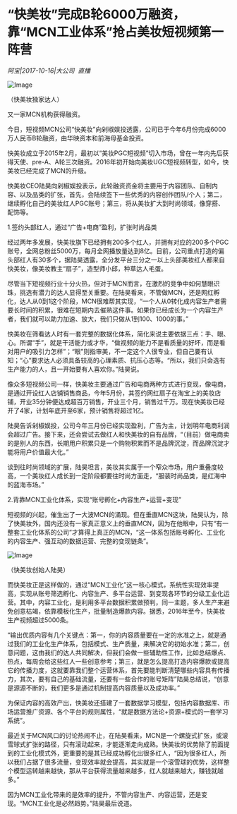 # “快美妆”完成B轮6000万融资，靠“MCN工业体系”抢占美妆短视频第一阵营

*阿宝|2017-10-16|大公司 
                                                直播*

![Image](http://si1.go2yd.com/get-image/0IZdUVMMq1Y)

（快美妆独家达人）

又一家MCN机构获得融资。

今日，短视频MCN公司“快美妆”向剁椒娱投透露，公司已于今年6月份完成6000万人民币B轮融资，由华映资本和前海母基金投资。

快美妆成立于2015年2月，最初以“美妆PGC短视频”切入市场，曾在一年内先后获得天使、pre-A、A轮三次融资。2016年初开始向美妆UGC短视频转型，如今，快美妆已经完成了MCN的升级。

快美妆CEO陆昊向剁椒娱投表示，此轮融资资金将主要用于内容团队、自制内容、以及品类的扩张，首先，会陆续签下一些优秀的内容创作团队/个人；第二，继续孵化自己的美妆红人PGC账号；第三，将从美妆扩大到时尚领域，像穿搭、配饰等。

1.签约头部红人，通过“广告+电商”盈利，扩张时尚品类

经过两年多发展，快美妆旗下已经拥有200多个红人，并拥有对应的200多个PGC账号，全网总粉丝5000万，每月全网播放量达到8亿。目前，公司重点打造的偏头部红人有30多个，据陆昊透露，全分发平台三分之一以上头部美妆红人都来自快美妆，像美妆教主“扇子”，造型师小邱，种草达人毛蛋。

尽管当下短视频行业十分火热，但对于MCN而言，在激烈的竞争中如何慧眼识珠，挑选有潜力的达人显得至关重要。在陆昊看来，不管做MCN，还是网红孵化，达人从0到1这个阶段，MCN很难帮其实现，“一个人从0转化成内容生产者需要长时间的积累，很难在短期内去催熟这件事。如果你已经成长为一个内容生产者，我们就可以助力加速、放大，我们只做从1到100、1000的事。”

快美妆在筛看达人时有一套完整的数据化体系，简化来说主要依据三点：手、眼、心。所谓“手”，就是干活能力或才华，“做视频的能力不是看质量的好坏，而是看对用户的吸引力怎样”；“眼”则指审美，不一定这个人很专业，但自己要有认知；“心”要求达人必须具备较高的心理素质、抗压心态等。“所以，我们只会选有生产能力的人，且一开始要有人喜欢你。”陆昊说。

像众多短视频公司一样，快美妆主要通过广告和电商两种方式进行变现，像电商，是通过开设红人店铺销售商品，今年5月份，其签约网红扇子在淘宝上的美妆店铺，开业35分钟便达成超百万销售，开业三个月，销售过千万。现在快美妆已经开了4家，计划年底开至6家，预计销售将超过1亿。

陆昊告诉剁椒娱投，公司今年三月份已经实现盈利，广告为主，计划明年电商利润会超过广告。接下来，还会尝试去做红人和快美妆的自有品牌，“（目前）做电商卖的是别人的东西，长期用户积累只是一个购物积累而不是品牌沉淀，而品牌沉淀才能将用户价值最大化。”

谈到往时尚领域的扩展，陆昊坦言，美妆其实属于一个窄众市场，用户重叠度较高，一个美妆红人成长到一定阶段都要往时尚方面走，“服装时尚品类，是红海中的蓝海市场。”

2.背靠MCN工业化体系，实现“账号孵化+内容生产+运营+变现”

短视频的兴起，催生出了一大波MCN的涌现。但在垂直MCN这块，陆昊认为，除了快美妆外，国内还没有一家真正意义上的垂直MCN，因为在他眼中，只有“有一整套工业化体系的公司”才算得上真正的MCN，“这一体系包括账号孵化、工业化的内容生产、强互动的数据运营、完整的变现链条”。

![Image](http://si1.go2yd.com/get-image/0IZdUVhbRNQ)

（快美妆创始人陆昊）

而快美妆正是这样做的，通过“MCN工业化”这一核心模式，系统性实现效率提高，实现从账号筛选孵化、内容生产、多平台运营、到变现各环节的分级工业化运营。其中，内容工业化，是利用多平台数据积累做预判，同一主题，多人生产来避免创意枯竭，依靠模板化生产，批量制造爆款内容。据悉，2016年至今，快美妆生产视频超过5000条。

“输出优质内容有几个关键点：第一，你的内容质量要在一定的水准之上，就是通过我们的工业化生产体系，包括模式、生产质量，来解决它的初始水准；第二，创意问题，这由我们的达人共同解决，但我们会做一些辅助性工作，比如总结爆点、热点，每周会给这些红人一些创意参考；第三，就是怎么提高打造内容爆款或提高它的传播力度，这就要靠我们整个运营体系，首先要能判断清楚哪些内容具有传播力，其次，要有自己的基础流量，还要有一些合作的账号矩阵”陆昊总结说，“创意是源源不断的，我们更多是通过机制提高内容质量以及成功率。”

为保证内容的高效产出，快美妆还搭建了一套数据学习模型，包括内容数据库、市场运营推广资源、各个平台的规则属性，“就是数据方法论+资源+模式的一套学习系统”。

最近关于MCN风口的讨论热闹不止，在陆昊看来，MCN是一个螺旋式扩张，或滚雪球式扩张的路径，只有滚动起来，才能逐渐走向成熟。快美妆的优势除了前面提到的工业化模式外，更重要的是其已经成功孵化出很多红人，“因为很多红人，所以我们占据了很多流量，变现效率就会提高，其实就是一个滚雪球的优势，这样整个模型运转越来越快，那从平台获得流量越来越多，红人就越来越大，赚钱就越多。”

因为MCN工业化带来的是效率的提升，不管内容生产、内容运营，还是变现。“MCN工业化是必然趋势。”陆昊最后说道。

